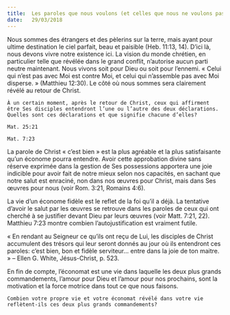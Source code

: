 ```yaml
---
title:  Les paroles que nous voulons (et celles que nous ne voulons pas) entendre
date:   29/03/2018
---
```


Nous sommes des étrangers et des pèlerins sur la terre, mais ayant pour ultime destination le ciel parfait, beau et paisible (Heb. 11:13, 14). D’ici là, nous devons vivre notre existence ici. La vision du monde chrétien, en particulier telle que révélée dans le grand conflit, n’autorise aucun parti neutre maintenant. Nous vivons soit pour Dieu ou soit pour l’ennemi. « Celui qui n’est pas avec Moi est contre Moi, et celui qui n’assemble pas avec Moi disperse. » (Matthieu 12:30). Le côté où nous sommes sera clairement révélé au retour de Christ. 

`À un certain moment, après le retour de Christ, ceux qui affirment être Ses disciples entendront l’une ou l’autre des deux déclarations. Quelles sont ces déclarations et que signifie chacune d’elles?`
 
`Mat. 25:21`

`Mat. 7:23`

La parole de Christ « c’est bien » est la plus agréable et la plus satisfaisante qu’un économe pourra entendre. Avoir cette approbation divine sans réserve exprimée dans la gestion de Ses possessions apportera une joie indicible pour avoir fait de notre mieux selon nos capacités, en sachant que notre salut est enraciné, non dans nos œuvres pour Christ, mais dans Ses œuvres pour nous (voir Rom. 3:21, Romains 4:6). 

La vie d’un économe fidèle est le reflet de la foi qu’il a déjà. La tentative d’avoir le salut par les œuvres se retrouve dans les paroles de ceux qui ont cherché à se justifier devant Dieu par leurs œuvres (voir Matt. 7:21, 22). Matthieu 7:23 montre combien l’autojustification est vraiment futile. 

« En rendant au Seigneur ce qu’ils ont reçu de Lui, les disciples de Christ accumulent des trésors qui leur seront donnés au jour où ils entendront ces paroles: c’est bien, bon et fidèle serviteur... entre dans la joie de ton maitre. » – Ellen G. White, Jésus-Christ, p. 523. 

En fin de compte, l’économat est une vie dans laquelle les deux plus grands commandements, l’amour pour Dieu et l’amour pour nos prochains, sont la motivation et la force motrice dans tout ce que nous faisons. 

`Combien votre propre vie et votre économat révélé dans votre vie reflètent-ils ces deux plus grands commandements?`
